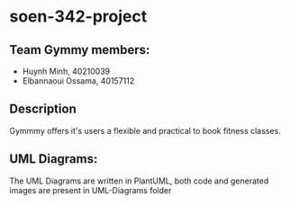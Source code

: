 # soen-342-project

## Team Gymmy members:

- Huynh Minh, 40210039
- Elbannaoui Ossama, 40157112

## Description

Gymmmy offers it's users a flexible and practical to book fitness classes.

## UML Diagrams:
The UML Diagrams are written in PlantUML, both code and generated images are present in UML-Diagrams folder